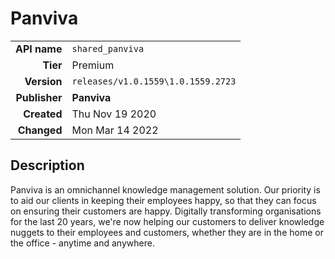 # Panviva
| | |
|-:|-|
|**API name**|`shared_panviva`|
|**Tier**|Premium|
|**Version**|`releases/v1.0.1559\1.0.1559.2723`|
|**Publisher**|**Panviva**|
|**Created**|Thu Nov 19 2020|
|**Changed**|Mon Mar 14 2022|

## Description
Panviva is an omnichannel knowledge management solution. Our priority is to aid our clients in keeping their employees happy, so that they can focus on ensuring their customers are happy. Digitally transforming organisations for the last 20 years, we're now helping our customers to deliver knowledge nuggets to their employees and customers, whether they are in the home or the office - anytime and anywhere.
